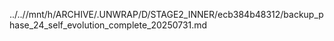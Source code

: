 ../..//mnt/h/ARCHIVE/.UNWRAP/D/STAGE2_INNER/ecb384b48312/backup_phase_24_self_evolution_complete_20250731.md